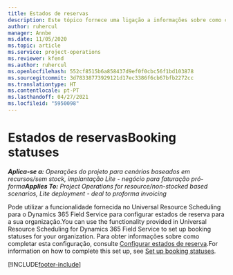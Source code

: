```yaml
---
title: Estados de reservas
description: Este tópico fornece uma ligação a informações sobre como configurar estados de reserva para o Project Operations.
author: ruhercul
manager: Annbe
ms.date: 11/05/2020
ms.topic: article
ms.service: project-operations
ms.reviewer: kfend
ms.author: ruhercul
ms.openlocfilehash: 552cf8515b6a858437d9ef0f0cbc56f1bd103878
ms.sourcegitcommit: 3d78338773929121d17ec3386f6cb67bfb2272cc
ms.translationtype: HT
ms.contentlocale: pt-PT
ms.lasthandoff: 04/27/2021
ms.locfileid: "5950098"
---
```

# <a name="booking-statuses"></a><span data-ttu-id="ae8ed-103">Estados de reservas</span><span class="sxs-lookup"><span data-stu-id="ae8ed-103">Booking statuses</span></span>

<span data-ttu-id="ae8ed-104">_**Aplica-se a:** Operações do projeto para cenários baseados em recursos/sem stock, implantação Lite - negócio para faturação pró-forma_</span><span class="sxs-lookup"><span data-stu-id="ae8ed-104">_**Applies To:** Project Operations for resource/non-stocked based scenarios, Lite deployment - deal to proforma invoicing_</span></span>

<span data-ttu-id="ae8ed-105">Pode utilizar a funcionalidade fornecida no Universal Resource Scheduling para o Dynamics 365 Field Service para configurar estados de reserva para a sua organização.</span><span class="sxs-lookup"><span data-stu-id="ae8ed-105">You can use the functionality provided in Universal Resource Scheduling for Dynamics 365 Field Service to set up booking statuses for your organization.</span></span> <span data-ttu-id="ae8ed-106">Para obter informações sobre como completar esta configuração, consulte [Configurar estados de reserva](/dynamics365/field-service/set-up-booking-statuses).</span><span class="sxs-lookup"><span data-stu-id="ae8ed-106">For information on how to complete this set up, see [Set up booking statuses](/dynamics365/field-service/set-up-booking-statuses).</span></span>


[!INCLUDE[footer-include](../includes/footer-banner.md)]